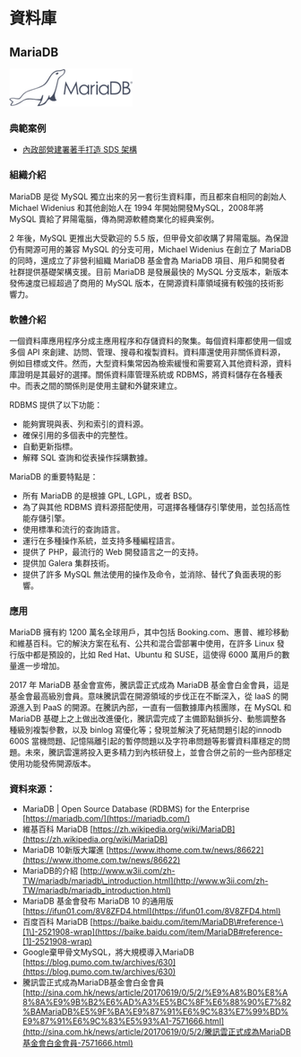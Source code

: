 # **資料庫**

## **MariaDB**

![](/assets/MariaDB.png)

### 典範案例

* [內政部營建署著手打造 SDS 架構](/use-case/di-zhi-teng-yun-wang-yun-yong-duo-tao-kai-yuan-ruan-ti/ying-jian-shu-zhu-shou-da-zao-sds-jia-gou.md)

### 組織介紹

MariaDB 是從 MySQL 獨立出來的另一套衍生資料庫，而且都來自相同的創始人 Michael Widenius 和其他創始人在 1994 年開始開發MySQL，2008年將 MySQL 賣給了昇陽電腦，傳為開源軟體商業化的經典案例。

2 年後，MySQL 更推出大受歡迎的 5.5 版，但甲骨文卻收購了昇陽電腦。為保證仍有開源可用的兼容 MySQL 的分支可用，Michael Widenius 在創立了 MariaDB 的同時，還成立了非營利組織 MariaDB 基金會為 MariaDB 項目、用戶和開發者社群提供基礎架構支援。目前 MariaDB 是發展最快的 MySQL 分支版本，新版本發佈速度已經超過了商用的 MySQL 版本，在開源資料庫領域擁有較強的技術影響力。

### 軟體介紹

一個資料庫應用程序分成主應用程序和存儲資料的聚集。每個資料庫都使用一個或多個 API 來創建、訪問、管理、搜尋和複製資料。資料庫還使用非關係資料源，例如目標或文件。然而，大型資料集常因為檢索緩慢和需要寫入其他資料源，資料庫證明是其最好的選擇。關係資料庫管理系統或 RDBMS，將資料儲存在各種表中。而表之間的關係則是使用主鍵和外鍵來建立。

RDBMS 提供了以下功能：

* 能夠實現與表、列和索引的資料源。
* 確保引用的多個表中的完整性。
* 自動更新指標。
* 解釋 SQL 查詢和從表操作採購數據。

MariaDB 的重要特點是：

* 所有 MariaDB 的是根據 GPL, LGPL，或者 BSD。
* 為了與其他 RDBMS 資料源搭配使用，可選擇各種儲存引擎使用，並包括高性能存儲引擎。
* 使用標準和流行的查詢語言。
* 運行在多種操作系統，並支持多種編程語言。
* 提供了 PHP，最流行的 Web 開發語言之一的支持。
* 提供加 Galera 集群技術。
* 提供了許多 MySQL 無法使用的操作及命令，並消除、替代了負面表現的影響。

### 應用

MariaDB 擁有約 1200 萬名全球用戶，其中包括 Booking.com、惠普、維珍移動和維基百科。它的解決方案在私有、公共和混合雲部署中使用，在許多 Linux 發行版中都是預設的，比如 Red Hat、Ubuntu 和 SUSE，這使得 6000 萬用戶的數量進一步增加。

2017 年 MariaDB 基金會宣佈，騰訊雲正式成為 MariaDB 基金會白金會員，這是基金會最高級別會員。意味騰訊雲在開源領域的步伐正在不斷深入，從 IaaS 的開源進入到 PaaS 的開源。在騰訊內部，一直有一個數據庫內核團隊，在 MySQL 和 MariaDB 基礎上之上做出改進優化，騰訊雲完成了主備節點鎖拆分、動態調整各種級別複製參數，以及 binlog 寫優化等；發現並解決了死結問題引起的innodb 600S 當機問題、記憶隔離引起的暫停問題以及字符串問題等影響資料庫穩定的問題。未來，騰訊雲還將投入更多精力到內核研發上，並會合併之前的一些內部穩定使用功能發佈開源版本。

### 資料來源：

* MariaDB \| Open Source Database \(RDBMS\) for the Enterprise [https://mariadb.com/](https://mariadb.com/)
* 維基百科 MariaDB [https://zh.wikipedia.org/wiki/MariaDB](https://zh.wikipedia.org/wiki/MariaDB)
* MariaDB 10新版大躍進 [https://www.ithome.com.tw/news/86622](https://www.ithome.com.tw/news/86622)
* MariaDB的介紹 [http://www.w3ii.com/zh-TW/mariadb/mariadb\_introduction.html](http://www.w3ii.com/zh-TW/mariadb/mariadb_introduction.html)
* MariaDB 基金會發布 MariaDB 10 的通用版 [https://ifun01.com/8V8ZFD4.html](https://ifun01.com/8V8ZFD4.html)
* 百度百科 MariaDB [https://baike.baidu.com/item/MariaDB\#reference-\[1\]-2521908-wrap](https://baike.baidu.com/item/MariaDB#reference-[1]-2521908-wrap)
* Google棄甲骨文MySQL，將大規模導入MariaDB [https://blog.pumo.com.tw/archives/630](https://blog.pumo.com.tw/archives/630)
* 騰訊雲正式成為MariaDB基金會白金會員 [http://sina.com.hk/news/article/20170619/0/5/2/%E9%A8%B0%E8%A8%8A%E9%9B%B2%E6%AD%A3%E5%BC%8F%E6%88%90%E7%82%BAMariaDB%E5%9F%BA%E9%87%91%E6%9C%83%E7%99%BD%E9%87%91%E6%9C%83%E5%93%A1-7571666.html](http://sina.com.hk/news/article/20170619/0/5/2/騰訊雲正式成為MariaDB基金會白金會員-7571666.html)



